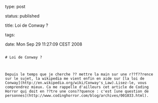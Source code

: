 type: post
status: published
title: Loi de Conway ?
tags: 
date: Mon Sep 29 11:27:09 CEST 2008
~~~~~~
# Loi de Conway ?

Depuis le temps que je cherche ?? mettre la main sur une r??f??rence sur le sujet, la wikipedia me vient enfin en aide sur [la loi de Conway](http://en.wikipedia.org/wiki/Conway's_Law).Lisez-le, vous comprendrez mieux. Ca me rappelle d'ailleurs cet article de Coding Horror qui doit en ??tre une cons??quence : c'est [une question de personnes](http://www.codinghorror.com/blog/archives/001033.html).